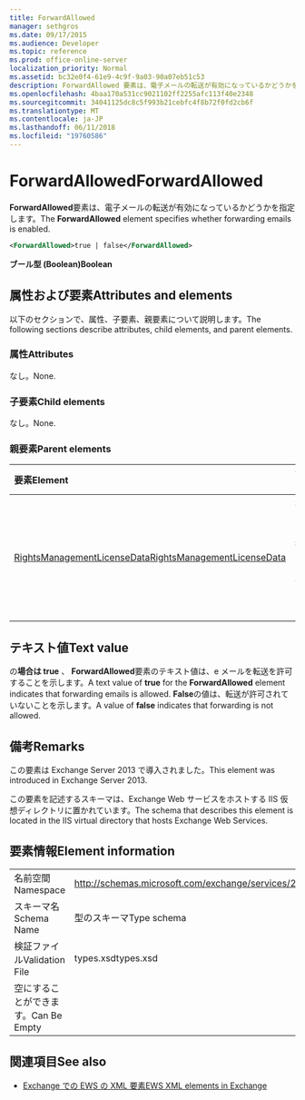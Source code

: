 ```yaml
---
title: ForwardAllowed
manager: sethgros
ms.date: 09/17/2015
ms.audience: Developer
ms.topic: reference
ms.prod: office-online-server
localization_priority: Normal
ms.assetid: bc32e0f4-61e9-4c9f-9a03-90a07eb51c53
description: ForwardAllowed 要素は、電子メールの転送が有効になっているかどうかを指定します。
ms.openlocfilehash: 4baa170a531cc9021102ff2255afc113f40e2348
ms.sourcegitcommit: 34041125dc8c5f993b21cebfc4f8b72f0fd2cb6f
ms.translationtype: MT
ms.contentlocale: ja-JP
ms.lasthandoff: 06/11/2018
ms.locfileid: "19760586"
---
```

# <a name="forwardallowed"></a><span data-ttu-id="546bd-103">ForwardAllowed</span><span class="sxs-lookup"><span data-stu-id="546bd-103">ForwardAllowed</span></span>

<span data-ttu-id="546bd-104">**ForwardAllowed**要素は、電子メールの転送が有効になっているかどうかを指定します。</span><span class="sxs-lookup"><span data-stu-id="546bd-104">The **ForwardAllowed** element specifies whether forwarding emails is enabled.</span></span> 
  
```XML
<ForwardAllowed>true | false</ForwardAllowed>
```

 <span data-ttu-id="546bd-105">**ブール型 (Boolean)**</span><span class="sxs-lookup"><span data-stu-id="546bd-105">**Boolean**</span></span>
## <a name="attributes-and-elements"></a><span data-ttu-id="546bd-106">属性および要素</span><span class="sxs-lookup"><span data-stu-id="546bd-106">Attributes and elements</span></span>

<span data-ttu-id="546bd-107">以下のセクションで、属性、子要素、親要素について説明します。</span><span class="sxs-lookup"><span data-stu-id="546bd-107">The following sections describe attributes, child elements, and parent elements.</span></span>
  
### <a name="attributes"></a><span data-ttu-id="546bd-108">属性</span><span class="sxs-lookup"><span data-stu-id="546bd-108">Attributes</span></span>

<span data-ttu-id="546bd-109">なし。</span><span class="sxs-lookup"><span data-stu-id="546bd-109">None.</span></span>
  
### <a name="child-elements"></a><span data-ttu-id="546bd-110">子要素</span><span class="sxs-lookup"><span data-stu-id="546bd-110">Child elements</span></span>

<span data-ttu-id="546bd-111">なし。</span><span class="sxs-lookup"><span data-stu-id="546bd-111">None.</span></span>
  
### <a name="parent-elements"></a><span data-ttu-id="546bd-112">親要素</span><span class="sxs-lookup"><span data-stu-id="546bd-112">Parent elements</span></span>

|<span data-ttu-id="546bd-113">**要素**</span><span class="sxs-lookup"><span data-stu-id="546bd-113">**Element**</span></span>|<span data-ttu-id="546bd-114">**説明**</span><span class="sxs-lookup"><span data-stu-id="546bd-114">**Description**</span></span>|
|:-----|:-----|
|[<span data-ttu-id="546bd-115">RightsManagementLicenseData</span><span class="sxs-lookup"><span data-stu-id="546bd-115">RightsManagementLicenseData</span></span>](rightsmanagementlicensedata.md) <br/> |<span data-ttu-id="546bd-116">権限管理のライセンスについての情報を指定します。</span><span class="sxs-lookup"><span data-stu-id="546bd-116">Specifies information about the rights management license.</span></span>  <br/> |
   
## <a name="text-value"></a><span data-ttu-id="546bd-117">テキスト値</span><span class="sxs-lookup"><span data-stu-id="546bd-117">Text value</span></span>

<span data-ttu-id="546bd-118">の**場合は true** 、 **ForwardAllowed**要素のテキスト値は、e メールを転送を許可することを示します。</span><span class="sxs-lookup"><span data-stu-id="546bd-118">A text value of **true** for the **ForwardAllowed** element indicates that forwarding emails is allowed.</span></span> <span data-ttu-id="546bd-119">**False**の値は、転送が許可されていないことを示します。</span><span class="sxs-lookup"><span data-stu-id="546bd-119">A value of **false** indicates that forwarding is not allowed.</span></span> 
  
## <a name="remarks"></a><span data-ttu-id="546bd-120">備考</span><span class="sxs-lookup"><span data-stu-id="546bd-120">Remarks</span></span>

<span data-ttu-id="546bd-121">この要素は Exchange Server 2013 で導入されました。</span><span class="sxs-lookup"><span data-stu-id="546bd-121">This element was introduced in Exchange Server 2013.</span></span>
  
<span data-ttu-id="546bd-122">この要素を記述するスキーマは、Exchange Web サービスをホストする IIS 仮想ディレクトリに置かれています。</span><span class="sxs-lookup"><span data-stu-id="546bd-122">The schema that describes this element is located in the IIS virtual directory that hosts Exchange Web Services.</span></span>
  
## <a name="element-information"></a><span data-ttu-id="546bd-123">要素情報</span><span class="sxs-lookup"><span data-stu-id="546bd-123">Element information</span></span>

|||
|:-----|:-----|
|<span data-ttu-id="546bd-124">名前空間</span><span class="sxs-lookup"><span data-stu-id="546bd-124">Namespace</span></span>  <br/> |http://schemas.microsoft.com/exchange/services/2006/types  <br/> |
|<span data-ttu-id="546bd-125">スキーマ名</span><span class="sxs-lookup"><span data-stu-id="546bd-125">Schema Name</span></span>  <br/> |<span data-ttu-id="546bd-126">型のスキーマ</span><span class="sxs-lookup"><span data-stu-id="546bd-126">Type schema</span></span>  <br/> |
|<span data-ttu-id="546bd-127">検証ファイル</span><span class="sxs-lookup"><span data-stu-id="546bd-127">Validation File</span></span>  <br/> |<span data-ttu-id="546bd-128">types.xsd</span><span class="sxs-lookup"><span data-stu-id="546bd-128">types.xsd</span></span>  <br/> |
|<span data-ttu-id="546bd-129">空にすることができます。</span><span class="sxs-lookup"><span data-stu-id="546bd-129">Can Be Empty</span></span>  <br/> ||
   
## <a name="see-also"></a><span data-ttu-id="546bd-130">関連項目</span><span class="sxs-lookup"><span data-stu-id="546bd-130">See also</span></span>



- [<span data-ttu-id="546bd-131">Exchange での EWS の XML 要素</span><span class="sxs-lookup"><span data-stu-id="546bd-131">EWS XML elements in Exchange</span></span>](ews-xml-elements-in-exchange.md)

